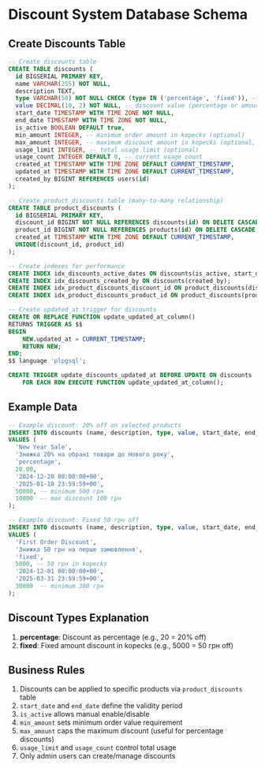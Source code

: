 # Discount System Database Schema

## Create Discounts Table

```sql
-- Create discounts table
CREATE TABLE discounts (
  id BIGSERIAL PRIMARY KEY,
  name VARCHAR(255) NOT NULL,
  description TEXT,
  type VARCHAR(50) NOT NULL CHECK (type IN ('percentage', 'fixed')), -- percentage or fixed amount
  value DECIMAL(10, 2) NOT NULL, -- discount value (percentage or amount in kopecks)
  start_date TIMESTAMP WITH TIME ZONE NOT NULL,
  end_date TIMESTAMP WITH TIME ZONE NOT NULL,
  is_active BOOLEAN DEFAULT true,
  min_amount INTEGER, -- minimum order amount in kopecks (optional)
  max_amount INTEGER, -- maximum discount amount in kopecks (optional, for percentage discounts)
  usage_limit INTEGER, -- total usage limit (optional)
  usage_count INTEGER DEFAULT 0, -- current usage count
  created_at TIMESTAMP WITH TIME ZONE DEFAULT CURRENT_TIMESTAMP,
  updated_at TIMESTAMP WITH TIME ZONE DEFAULT CURRENT_TIMESTAMP,
  created_by BIGINT REFERENCES users(id)
);

-- Create product_discounts table (many-to-many relationship)
CREATE TABLE product_discounts (
  id BIGSERIAL PRIMARY KEY,
  discount_id BIGINT NOT NULL REFERENCES discounts(id) ON DELETE CASCADE,
  product_id BIGINT NOT NULL REFERENCES products(id) ON DELETE CASCADE,
  created_at TIMESTAMP WITH TIME ZONE DEFAULT CURRENT_TIMESTAMP,
  UNIQUE(discount_id, product_id)
);

-- Create indexes for performance
CREATE INDEX idx_discounts_active_dates ON discounts(is_active, start_date, end_date);
CREATE INDEX idx_discounts_created_by ON discounts(created_by);
CREATE INDEX idx_product_discounts_discount_id ON product_discounts(discount_id);
CREATE INDEX idx_product_discounts_product_id ON product_discounts(product_id);

-- Create updated_at trigger for discounts
CREATE OR REPLACE FUNCTION update_updated_at_column()
RETURNS TRIGGER AS $$
BEGIN
    NEW.updated_at = CURRENT_TIMESTAMP;
    RETURN NEW;
END;
$$ language 'plpgsql';

CREATE TRIGGER update_discounts_updated_at BEFORE UPDATE ON discounts
    FOR EACH ROW EXECUTE FUNCTION update_updated_at_column();
```

## Example Data

```sql
-- Example discount: 20% off on selected products
INSERT INTO discounts (name, description, type, value, start_date, end_date, min_amount, max_amount)
VALUES (
  'New Year Sale',
  'Знижка 20% на обрані товари до Нового року',
  'percentage',
  20.00,
  '2024-12-20 00:00:00+00',
  '2025-01-10 23:59:59+00',
  50000, -- minimum 500 грн
  10000  -- max discount 100 грн
);

-- Example discount: Fixed 50 грн off
INSERT INTO discounts (name, description, type, value, start_date, end_date, min_amount)
VALUES (
  'First Order Discount',
  'Знижка 50 грн на перше замовлення',
  'fixed',
  5000, -- 50 грн in kopecks
  '2024-12-01 00:00:00+00',
  '2025-03-31 23:59:59+00',
  30000  -- minimum 300 грн
);
```

## Discount Types Explanation

1. **percentage**: Discount as percentage (e.g., 20 = 20% off)
2. **fixed**: Fixed amount discount in kopecks (e.g., 5000 = 50 грн off)

## Business Rules

1. Discounts can be applied to specific products via `product_discounts` table
2. `start_date` and `end_date` define the validity period
3. `is_active` allows manual enable/disable
4. `min_amount` sets minimum order value requirement
5. `max_amount` caps the maximum discount (useful for percentage discounts)
6. `usage_limit` and `usage_count` control total usage
7. Only admin users can create/manage discounts
